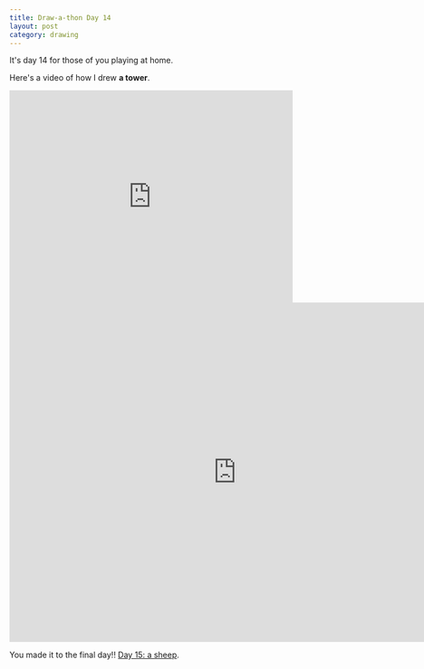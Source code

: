 ```yaml
---
title: Draw-a-thon Day 14
layout: post
category: drawing
---
```


It's day 14 for those of you playing at home.

Here's a video of how I drew **a tower**.

<iframe src="https://player.vimeo.com/video/123356920" width="500" height="375" frameborder="0" webkitallowfullscreen mozallowfullscreen allowfullscreen class="show-on-mobile"></iframe>

<iframe src="https://player.vimeo.com/video/123356920" width="800" height="600" frameborder="0" webkitallowfullscreen mozallowfullscreen allowfullscreen class="show-on-phablet"></iframe>

You made it to the final day!! <a href="/twitter-drawathon">Day 15: a sheep</a>.
